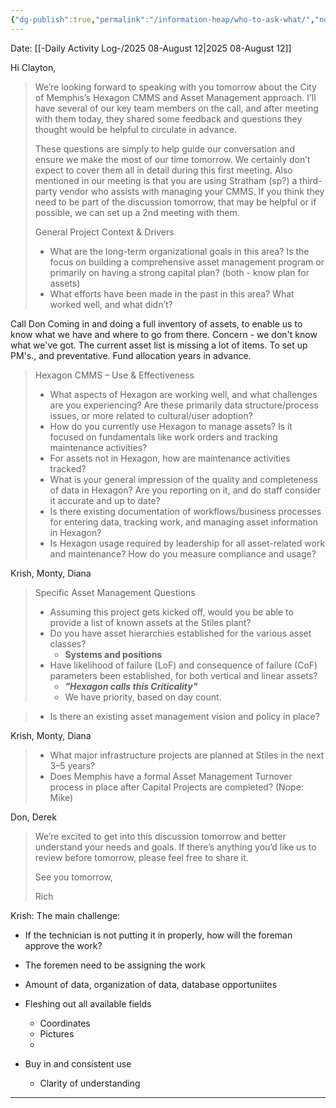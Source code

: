 ```yaml
---
{"dg-publish":true,"permalink":"/information-heap/who-to-ask-what/","noteIcon":"","created":"2025-08-12T07:46:17.491-05:00"}
---
```


Date: [[-Daily Activity Log-/2025 08-August 12\|2025 08-August 12]]

Hi Clayton,
> 
> We’re looking forward to speaking with you tomorrow about the City of Memphis’s Hexagon CMMS and Asset Management approach. I’ll have several of our key team members on the call, and after meeting with them today, they shared some feedback and questions they thought would be helpful to circulate in advance.
> 
> These questions are simply to help guide our conversation and ensure we make the most of our time tomorrow. We certainly don’t expect to cover them all in detail during this first meeting. Also mentioned in our meeting is that you are using Stratham (sp?) a third-party vendor who assists with managing your CMMS. If you think they need to be part of the discussion tomorrow, that may be helpful or if possible, we can set up a 2nd meeting with them. 
> 
> General Project Context & Drivers
> 
> - What are the long-term organizational goals in this area? Is the focus on building a comprehensive asset management program or primarily on having a strong capital plan? (both - know plan for assets)
> - What efforts have been made in the past in this area? What worked well, and what didn’t?

Call Don
Coming in and doing a full inventory of assets, to enable us to know what we have and where to go from there.
Concern - we don't know what we've got.
The current asset list is missing a lot of items.
To set up PM's., and preventative.
Fund allocation years in advance.

> 
> Hexagon CMMS – Use & Effectiveness
> 
> - What aspects of Hexagon are working well, and what challenges are you experiencing? Are these primarily data structure/process issues, or more related to cultural/user adoption?
> - How do you currently use Hexagon to manage assets? Is it focused on fundamentals like work orders and tracking maintenance activities?
> - For assets not in Hexagon, how are maintenance activities tracked?
> - What is your general impression of the quality and completeness of data in Hexagon? Are you reporting on it, and do staff consider it accurate and up to date?
> - Is there existing documentation of workflows/business processes for entering data, tracking work, and managing asset information in Hexagon?
> - Is Hexagon usage required by leadership for all asset-related work and maintenance? How do you measure compliance and usage?

Krish, Monty, Diana

> 
> Specific Asset Management Questions
> 
> - Assuming this project gets kicked off, would you be able to provide a list of known assets at the Stiles plant?
> - Do you have asset hierarchies established for the various asset classes?
> 	- **Systems and positions**
> - Have likelihood of failure (LoF) and consequence of failure (CoF) parameters been established, for both vertical and linear assets? 
> 	- ***"Hexagon calls this Criticality"***
> 	- We have priority, based on day count.

> - Is there an existing asset management vision and policy in place?

Krish, Monty, Diana

> - What major infrastructure projects are planned at Stiles in the next 3–5 years? 
> - Does Memphis have a formal Asset Management Turnover process in place after Capital Projects are completed? (Nope: Mike)

Don, Derek

> 
> We’re excited to get into this discussion tomorrow and better understand your needs and goals. If there’s anything you’d like us to review before tomorrow, please feel free to share it.
> 
> See you tomorrow,
> 
> Rich


Krish:
The main challenge:
- If the technician is not putting it in properly, how will the foreman approve the work?
- The foremen need to be assigning the work


- Amount of data, organization of data, database opportuniites
- Fleshing out all available fields
	- Coordinates
	- Pictures
	- 
- Buy in and consistent use
	- Clarity of understanding

----